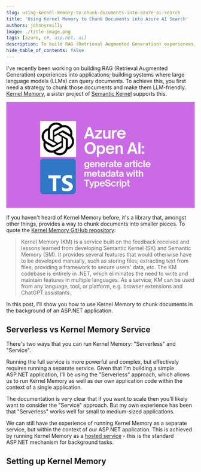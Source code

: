 ```yaml
---
slug: using-kernel-memory-to-chunk-documents-into-azure-ai-search
title: 'Using Kernel Memory to Chunk Documents into Azure AI Search'
authors: johnnyreilly
image: ./title-image.png
tags: [azure, c#, asp.net, ai]
description: To build RAG (Retrieval Augmented Generation) experiences, where LLMs can query documents, you need a strategy to chunk those documents. Kernel Memory supports this.
hide_table_of_contents: false
---
```


I've recently been working on building RAG (Retrieval Augmented Generation) experiences into applications; building systems where large language models (LLMs) can query documents. To achieve this, you first need a strategy to chunk those documents and make them LLM-friendly. [Kernel Memory](https://github.com/microsoft/kernel-memory), a sister project of [Semantic Kernel](https://github.com/microsoft/semantic-kernel) supports this.

![title image reading "Azure Open AI: generate article metadata with TypeScript" with the Azure Open AI / TypeScript logos](title-image.png)

<!--truncate-->

If you haven't heard of Kernel Memory before, it's a library that, amongst other things, provides a way to chunk documents into smaller pieces. To quote the [Kernel Memory GitHub repository](https://github.com/microsoft/kernel-memory?tab=readme-ov-file#kernel-memory-km-and-semantic-memory-sm):

> Kernel Memory (KM) is a service built on the feedback received and lessons learned from developing Semantic Kernel (SK) and Semantic Memory (SM). It provides several features that would otherwise have to be developed manually, such as storing files, extracting text from files, providing a framework to secure users' data, etc. The KM codebase is entirely in .NET, which eliminates the need to write and maintain features in multiple languages. As a service, KM can be used from any language, tool, or platform, e.g. browser extensions and ChatGPT assistants.

In this post, I'll show you how to use Kernel Memory to chunk documents in the background of an ASP.NET application.

## Serverless vs Kernel Memory Service

There's two ways that you can run Kernel Memory: "Serverless" and "Service".

Running the full service is more powerful and complex, but effectively requires running a separate service. Given that I'm building a simple ASP.NET application, I'll be using the "Serverless" approach, which allows us to run Kernel Memory as well as our own application code within the context of a single application.

The documentation is very clear that if you want to scale then you'll likely want to consider the "Service" approach. But my own experience has been that "Serverless" works well for small to medium-sized applications.

We can still have the experience of running Kernel Memory as a separate service, but within the context of our ASP.NET application. This is achieved by running Kernel Memory as a [hosted service](https://learn.microsoft.com/en-us/aspnet/core/fundamentals/host/hosted-services?view=aspnetcore-8.0) - this is the standard ASP.NET mechanism for background tasks.

## Setting up Kernel Memory
